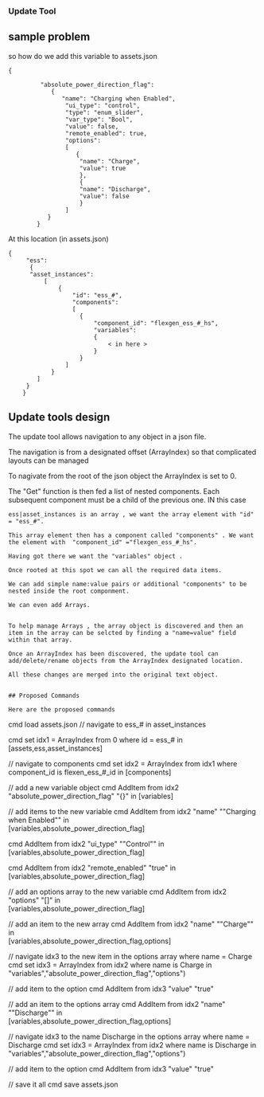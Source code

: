
### Update Tool 

## sample problem 

so how do we add this variable to assets.json  

```
{

         "absolute_power_direction_flag":
            {
               "name": "Charging when Enabled",
                "ui_type": "control",
                "type": "enum_slider",
                "var_type": "Bool",
                "value": false,
                "remote_enabled": true,
                "options":
                [
                   {
                    "name": "Charge",
                    "value": true
                    },
                    {
                    "name": "Discharge",
                    "value": false
                    }
                ]
           }
        }
```

At this location (in assets.json) 

```
{
     "ess":
      {
      "asset_instances":
          [
              {
                  "id": "ess_#",
                  "components":
                  [
                    {
                        "component_id": "flexgen_ess_#_hs",
                        "variables":
                        {
                            < in here >
                        }
                    }
                ]
            }
        ]
     }
    }
 ```       
 
## Update tools design

The update tool allows navigation to any object in a json file.

The navigation is from a designated offset (ArrayIndex) so that complicated layouts can be managed

To nagivate from the root of the json object the ArrayIndex is set to 0.

The "Get" function is then fed a list of nested components. Each subsequent component must be a child of the previous one.
IN this case 

```
ess|asset_instances is an array , we want the array element with "id" = "ess_#".

This array element then has a component called "components" . We want the element with  "component_id" ="flexgen_ess_#_hs".

Having got there we want the "variables" object . 

Once rooted at this spot we can all the required data items.

We can add simple name:value pairs or additional "components" to be nested inside the root componment. 

We can even add Arrays.

 
To help manage Arrays , the array object is discovered and then an item in the array can be selcted by finding a "name=value" field within that array.

Once an ArrayIndex has been discovered, the update tool can add/delete/rename objects from the ArrayIndex designated location.

All these changes are merged into the original text object.


## Proposed Commands

Here are the proposed commands

```
cmd load assets.json
// navigate to ess_# in asset_instances


cmd set idx1 = ArrayIndex from 0 where id = ess_# in [assets,ess,asset_instances] 

// navigate to components
cmd set idx2 = ArrayIndex from idx1 where component_id is flexen_ess_#_id in [components] 

// add a new variable object
cmd AddItem from idx2    "absolute_power_direction_flag" "{}" in [variables]

// add items to the new variable 
cmd AddItem from idx2 "name" "\"Charging when Enabled\""  in    
       [variables,absolute_power_direction_flag]
   
cmd AddItem from idx2 "ui_type" "\"Control\""  in    
       [variables,absolute_power_direction_flag]

cmd AddItem from idx2 "remote_enabled" "true"  in    
       [variables,absolute_power_direction_flag]

// add an options array to the new variable
cmd AddItem from idx2 "options" "[]"  in    
       [variables,absolute_power_direction_flag]

// add an item to the new array
cmd AddItem from idx2 "name" "\"Charge\""  in    
       [variables,absolute_power_direction_flag,options]

//    navigate idx3 to the new item in the options array  where name = Charge 
cmd set idx3 = ArrayIndex from idx2 where name is Charge in 
              "variables","absolute_power_direction_flag","options")

// add item to the option
cmd AddItem from idx3 "value" "true" 

// add an item to the options array
cmd AddItem from idx2 "name" "\"Discharge\""  in    
       [variables,absolute_power_direction_flag,options]

//    navigate idx3 to the name Discharge in the options array  where name = Discharge 
cmd set idx3 = ArrayIndex from idx2 where name is Discharge in 
              "variables","absolute_power_direction_flag","options")

// add item to the option
cmd AddItem from idx3 "value" "true" 

// save it all
cmd save assets.json
```

